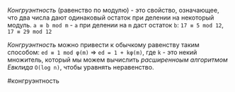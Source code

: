 *Конгруэнтность* (равенство по модулю) - это свойство,  означающее, что  два числа дают одинаковый остаток при делении на некоторый модуль. `a ≡ b mod m` - `a` при делении на `m` даст остаток `b`: `17 ≡ 5 mod 12`, `17 ≡ 29 mod 12`

*Конгруэнтность* можно привести к обычкому равенству таким способом:
`ed ≡ 1 mod φ(m)` => `ed = 1 + kφ(m)`, где `k` - это некий множитель, который мы можем вычислить *расширенноым алгоритмом Евклида* `O(log⁡ n)`, чтобы уравнять неравенство.

#конгруэнтность
